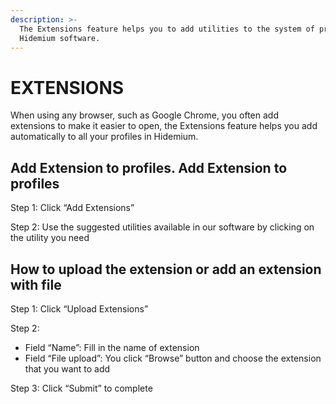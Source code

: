 ```yaml
---
description: >-
  The Extensions feature helps you to add utilities to the system of profiles in
  Hidemium software.
---
```


# EXTENSIONS

When using any browser, such as Google Chrome, you often add extensions to make it easier to open, the Extensions feature helps you add automatically to all your profiles in Hidemium.&#x20;

## Add Extension to profiles. Add Extension to profiles

Step 1: Click “Add Extensions”&#x20;

Step 2: Use the suggested utilities available in our software by clicking on the utility you need

## How to upload the extension or add an extension with file

Step 1: Click “Upload Extensions”

Step 2:&#x20;

* Field “Name”: Fill in the name of extension
* Field “File upload”: You click “Browse” button and choose the extension that you want to add

Step 3: Click “Submit” to complete
